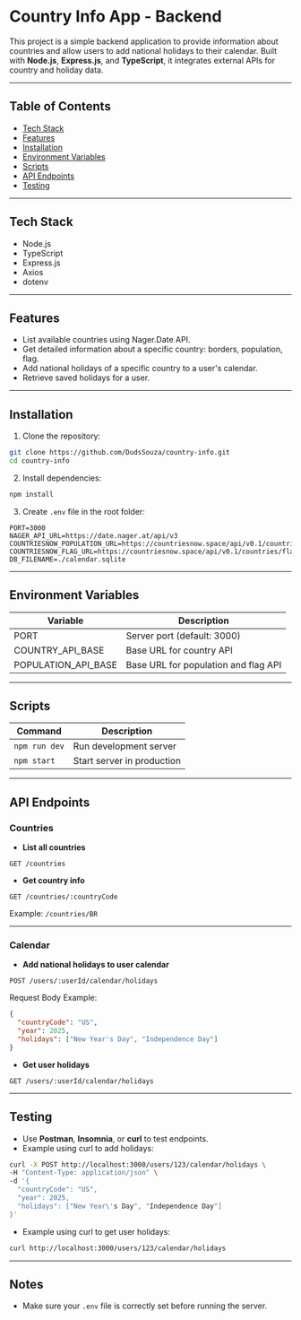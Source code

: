 # Country Info App - Backend

This project is a simple backend application to provide information about countries and allow users to add national holidays to their calendar. Built with **Node.js**, **Express.js**, and **TypeScript**, it integrates external APIs for country and holiday data.

---

## **Table of Contents**

* [Tech Stack](#tech-stack)
* [Features](#features)
* [Installation](#installation)
* [Environment Variables](#environment-variables)
* [Scripts](#scripts)
* [API Endpoints](#api-endpoints)
* [Testing](#testing)

---

## **Tech Stack**

* Node.js
* TypeScript
* Express.js
* Axios
* dotenv

---

## **Features**

* List available countries using Nager.Date API.
* Get detailed information about a specific country: borders, population, flag.
* Add national holidays of a specific country to a user's calendar.
* Retrieve saved holidays for a user.

---

## **Installation**

1. Clone the repository:

```bash
git clone https://github.com/DudsSouza/country-info.git
cd country-info
```

2. Install dependencies:

```bash
npm install
```

3. Create `.env` file in the root folder:

```
PORT=3000
NAGER_API_URL=https://date.nager.at/api/v3
COUNTRIESNOW_POPULATION_URL=https://countriesnow.space/api/v0.1/countries/population
COUNTRIESNOW_FLAG_URL=https://countriesnow.space/api/v0.1/countries/flag/images
DB_FILENAME=./calendar.sqlite
```

---

## **Environment Variables**

| Variable              | Description                          |
| --------------------- | ------------------------------------ |
| PORT                  | Server port (default: 3000)          |
| COUNTRY\_API\_BASE    | Base URL for country API             |
| POPULATION\_API\_BASE | Base URL for population and flag API |

---

## **Scripts**

| Command         | Description                   |
| --------------- | ----------------------------- |
| `npm run dev`   | Run development server        |
| `npm start`     | Start server in production    |

---

## **API Endpoints**

### **Countries**

* **List all countries**

```
GET /countries
```

* **Get country info**

```
GET /countries/:countryCode
```

Example: `/countries/BR`

---

### **Calendar**

* **Add national holidays to user calendar**

```
POST /users/:userId/calendar/holidays
```

Request Body Example:

```json
{
  "countryCode": "US",
  "year": 2025,
  "holidays": ["New Year's Day", "Independence Day"]
}
```

* **Get user holidays**

```
GET /users/:userId/calendar/holidays
```

---

## **Testing**

* Use **Postman**, **Insomnia**, or **curl** to test endpoints.
* Example using curl to add holidays:

```bash
curl -X POST http://localhost:3000/users/123/calendar/holidays \
-H "Content-Type: application/json" \
-d '{
  "countryCode": "US",
  "year": 2025,
  "holidays": ["New Year\'s Day", "Independence Day"]
}'
```

* Example using curl to get user holidays:

```bash
curl http://localhost:3000/users/123/calendar/holidays
```

---

## **Notes**

* Make sure your `.env` file is correctly set before running the server.
